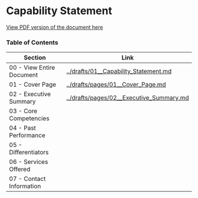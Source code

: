 # Capability Statement

[View PDF version of the document here]()

### Table of Contents

| Section                   | Link                                                                                   |
| ------------------------- | -------------------------------------------------------------------------------------- |
| 00 - View Entire Document | [../drafts/01\_\_Capability_Statement.md](../drafts/01__Capability_Statement.md)       |
| 01 - Cover Page           | [../drafts/pages/01\_\_Cover_Page.md](../drafts/pages/01__Cover_Page.md)               |
| 02 - Executive Summary    | [../drafts/pages/02\_\_Executive_Summary.md](../drafts/pages/02__Executive_Summary.md) |
| 03 - Core Competencies    |                                                                                        |
| 04 - Past Performance     |                                                                                        |
| 05 - Differentiators      |                                                                                        |
| 06 - Services Offered     |                                                                                        |
| 07 - Contact Information  |                                                                                        |
